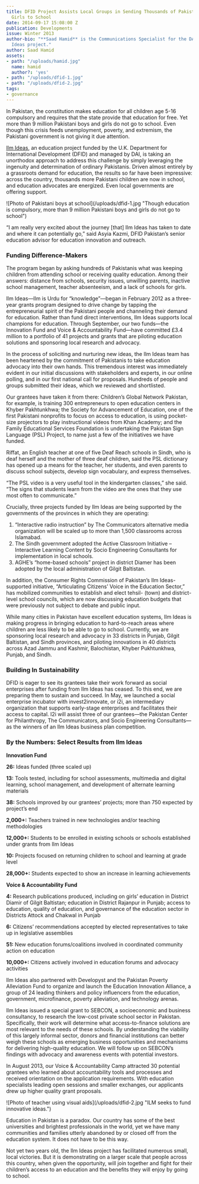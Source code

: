 ```yaml
---
title: DFID Project Assists Local Groups in Sending Thousands of Pakistani Boys and
  Girls to School
date: 2014-09-17 15:08:00 Z
publication: Developments
issue: Winter 2013
author-bio: "**Saad Hamid** is the Communications Specialist for the DAI-managed Ilm
  Ideas project."
author: Saad Hamid
assets:
- path: "/uploads/hamid.jpg"
  name: hamid
  author?: 'yes'
- path: "/uploads/dfid-1.jpg"
- path: "/uploads/dfid-2.jpg"
tags:
- governance
---
```


<p>In Pakistan, the constitution makes education for all children age 5-16 compulsory and requires that the state provide that education for free. Yet more than 9 million Pakistani boys and girls do not go to school. Even though this crisis feeds unemployment, poverty, and extremism, the Pakistani government is not giving it due attention.</p>



<p><a href="http://dai.com/our-work/projects/pakistan—education-voice-and-accountability-fund">Ilm Ideas</a>, an education project funded by the U.K. Department for International Development (DFID) and managed by DAI, is taking an unorthodox approach to address this challenge by simply leveraging the ingenuity and determination of ordinary Pakistanis. Driven almost entirely by a grassroots demand for education, the results so far have been impressive: across the country, thousands more Pakistani children are now in school, and education advocates are energized. Even local governments are offering support.</p>
![Photo of Pakistani boys at school](/uploads/dfid-1.jpg "Though education is compulsory, more than 9 million Pakistani boys and girls do not go to school") 
<p>“I am really very excited about the journey [that] Ilm Ideas has taken to date and where it can potentially go,” said Asyia Kazmi, DFID Pakistan’s senior education advisor for education innovation and outreach.</p>
<h3>Funding Difference-Makers</h3>
<p>The program began by asking hundreds of Pakistanis what was keeping children from attending school or receiving quality education. Among their answers: distance from schools, security issues, unwilling parents, inactive school management, teacher absenteeism, and a lack of schools for girls.</p>
<p>Ilm Ideas—Ilm is Urdu for “knowledge”—began in February 2012 as a three-year grants program designed to drive change by tapping the entrepreneurial spirit of the Pakistani people and channeling their demand for education. Rather than fund direct interventions, Ilm Ideas supports local champions for education. Through September, our two funds—the Innovation Fund and Voice & Accountability Fund—have committed £3.4 million to a portfolio of 41 projects and grants that are piloting education solutions and sponsoring local research and advocacy.</p>
<p>In the process of soliciting and nurturing new ideas, the Ilm Ideas team has been heartened by the commitment of Pakistanis to take education advocacy into their own hands. This tremendous interest was immediately evident in our initial discussions with stakeholders and experts, in our online polling, and in our first national call for proposals. Hundreds of people and groups submitted their ideas, which we reviewed and shortlisted.</p>
<p>Our grantees have taken it from there: Children’s Global Network Pakistan, for example, is training 300 entrepreneurs to open education centers in Khyber Pakhtunkhwa; the Society for Advancement of Education, one of the first Pakistani nonprofits to focus on access to education, is using pocket-size projectors to play instructional videos from Khan Academy; and the Family Educational Services Foundation is undertaking the Pakistan Sign Language (PSL) Project, to name just a few of the initiatives we have funded.</p>
<p>Riffat, an English teacher at one of five Deaf Reach schools in Sindh, who is deaf herself and the mother of three deaf children, said the PSL dictionary has opened up a means for the teacher, her students, and even parents to discuss school subjects, develop sign vocabulary, and express themselves.</p>
<p>“The PSL video is a very useful tool in the kindergarten classes,” she said. “The signs that students learn from the video are the ones that they use most often to communicate.”</p>
<p>Crucially, three projects funded by Ilm Ideas are being supported by the governments of the provinces in which they are operating:</p>
<ol>
  <li>“Interactive radio instruction” by The Communicators alternative media organization will be scaled up to more than 1,500 classrooms across Islamabad.</li>
  <li>The Sindh government adopted the Active Classroom Initiative – Interactive Learning Content by Socio Engineering Consultants for implementation in local schools.</li>
  <li>AGHE’s “home-based schools” project in district Diamer has been adopted by the local administration of Gilgit Baltistan.</li>
</ol>
<p>In addition, the Consumer Rights Commission of Pakistan’s Ilm Ideas-supported initiative, “Articulating Citizens’ Voice in the Education Sector,” has mobilized communities to establish and elect tehsil- (town) and district-level school councils, which are now discussing education budgets that were previously not subject to debate and public input.</p>
<p>While many cities in Pakistan have excellent education systems, Ilm Ideas is making progress in bringing education to hard-to-reach areas where children are less likely to be able to go to school. Currently, we are sponsoring local research and advocacy in 33 districts in Punjab, Gilgit Baltistan, and Sindh provinces, and piloting innovations in 40 districts across Azad Jammu and Kashmir, Balochistan, Khyber Pukhtunkhwa, Punjab, and Sindh.</p>
<h3>Building In Sustainability</h3>
<p>DFID is eager to see its grantees take their work forward as social enterprises after funding from Ilm Ideas has ceased. To this end, we are preparing them to sustain and succeed. In May, we launched a social enterprise incubator with invest2innovate, or i2i, an intermediary organization that supports early-stage enterprises and facilitates their access to capital. I2i will assist three of our grantees—the Pakistan Center for Philanthropy, The Communicators, and Socio Engineering Consultants—as the winners of an Ilm Ideas business plan competition.</p>
<aside>
  <h3>By the Numbers: Select Results from Ilm Ideas</h3>
  <p><strong>Innovation Fund</strong></p>
  <p><strong>26:</strong> Ideas funded (three scaled up)</p>
  <p><strong>13:</strong> Tools tested, including for school assessments, multimedia and digital learning, school management, and development of alternate learning materials</p>
  <p><strong>38:</strong> Schools improved by our grantees’ projects; more than 750 expected by project’s end</p>
  <p><strong>2,000+:</strong> Teachers trained in new technologies and/or teaching methodologies</p>
  <p><strong>12,000+:</strong> Students to be enrolled in existing schools or schools established under grants from Ilm Ideas</p>
  <p><strong>10:</strong> Projects focused on returning children to school and learning at grade level</p>
  <p><strong>28,000+:</strong> Students expected to show an increase in learning achievements</p>
  <p><strong>Voice & Accountability Fund</strong></p>
  <p><strong>4:</strong> Research publications produced, including on girls’ education in District Diamir of Gilgit Baltistan; education in District Rajanpur in Punjab; access to education, quality of education, and governance of the education sector in Districts Attock and Chakwal in Punjab</p>
  <p><strong>6:</strong> Citizens’ recommendations accepted by elected representatives to take up in legislative assemblies</p>
  <p><strong>51:</strong> New education forums/coalitions involved in coordinated community action on education</p>
  <p><strong>10,000+:</strong> Citizens actively involved in education forums and advocacy activities</p>
</aside>
<p>Ilm Ideas also partnered with Developyst and the Pakistan Poverty Alleviation Fund to organize and launch the Education Innovation Alliance, a group of 24 leading thinkers and policy influencers from the education, government, microfinance, poverty alleviation, and technology arenas.</p>
<p>Ilm Ideas issued a special grant to SEBCON, a socioeconomic and business consultancy, to research the low-cost private school sector in Pakistan. Specifically, their work will determine what access-to-finance solutions are most relevant to the needs of these schools. By understanding the viability of this largely informal sector, donors and financial institutions can better weigh these schools as emerging business opportunities and mechanisms for delivering high-quality education. We will follow up on SEBCON’s findings with advocacy and awareness events with potential investors.</p>
<p>In August 2013, our Voice & Accountability Camp attracted 30 potential grantees who learned about accountability tools and processes and received orientation on the application requirements. With education specialists leading open sessions and smaller exchanges, our applicants drew up higher quality grant proposals.</p>
![Photo of teacher using visual aids](/uploads/dfid-2.jpg "ILM seeks to fund innovative ideas.") 
<p>Education in Pakistan is a paradox. Our country has some of the best universities and brightest professionals in the world, yet we have many communities and families utterly abandoned by or closed off from the education system. It does not have to be this way.</p>
<p>Not yet two years old, the Ilm Ideas project has facilitated numerous small, local victories. But it is demonstrating on a larger scale that people across this country, when given the opportunity, will join together and fight for their children’s access to an education and the benefits they will enjoy by going to school.</p>

